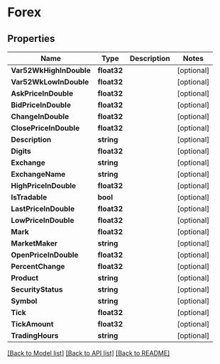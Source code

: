 # Forex

## Properties

Name | Type | Description | Notes
------------ | ------------- | ------------- | -------------
**Var52WkHighInDouble** | **float32** |  | [optional] 
**Var52WkLowInDouble** | **float32** |  | [optional] 
**AskPriceInDouble** | **float32** |  | [optional] 
**BidPriceInDouble** | **float32** |  | [optional] 
**ChangeInDouble** | **float32** |  | [optional] 
**ClosePriceInDouble** | **float32** |  | [optional] 
**Description** | **string** |  | [optional] 
**Digits** | **float32** |  | [optional] 
**Exchange** | **string** |  | [optional] 
**ExchangeName** | **string** |  | [optional] 
**HighPriceInDouble** | **float32** |  | [optional] 
**IsTradable** | **bool** |  | [optional] 
**LastPriceInDouble** | **float32** |  | [optional] 
**LowPriceInDouble** | **float32** |  | [optional] 
**Mark** | **float32** |  | [optional] 
**MarketMaker** | **string** |  | [optional] 
**OpenPriceInDouble** | **float32** |  | [optional] 
**PercentChange** | **float32** |  | [optional] 
**Product** | **string** |  | [optional] 
**SecurityStatus** | **string** |  | [optional] 
**Symbol** | **string** |  | [optional] 
**Tick** | **float32** |  | [optional] 
**TickAmount** | **float32** |  | [optional] 
**TradingHours** | **string** |  | [optional] 

[[Back to Model list]](../README.md#documentation-for-models) [[Back to API list]](../README.md#documentation-for-api-endpoints) [[Back to README]](../README.md)


